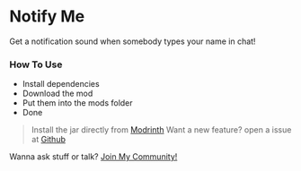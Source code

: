 # Notify Me
Get a notification sound when somebody types your name in chat!

### How To Use
- Install dependencies
- Download the mod
- Put them into the mods folder
- Done


> Install the jar directly from [Modrinth](https://modrinth.com/mod/notifyme/)
> Want a new feature? open a issue at [Github](https://github.com/ahdplayer/NotfiyMe-Fabric/issues)

Wanna ask stuff or talk? [Join My Community!](https://discord.gg/fRWq7cq9bc)
